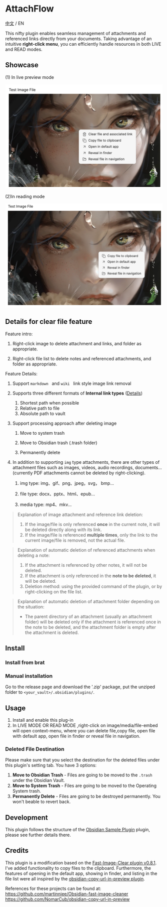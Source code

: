 # AttachFlow

[中文](./ZH.md) / EN

This nifty plugin enables seamless management of attachments and referenced links directly from your documents. Taking advantage of an intuitive **right-click menu**, you can efficiently handle resources in both LIVE and READ modes.

## Showcase

(1) In live preview mode

<img src="assets/SourceModeMenu.png" width="600">

(2)In reading mode

<img src="assets/ReadingModeMenu.png" width="600">

## Details for clear file feature

Feature intro:

1. Right-click image to delete attachment and links, and folder as appropriate.

2. Right-click file list to delete notes and referenced attachments, and folder  as appropriate.

Feature Details:

1. Support `markdown ` and `wiki ` link style image link removal

2. Supports three different formats of **Internal link types** ([Details](https://help.obsidian.md/Linking+notes+and+files/Internal+links))

   1. Shortest path when possible
   2. Relative path to file
   3. Absolute path to vault

3. Support processing approach after deleting image

   1. Move to system trash

   2. Move to Obsidian trash (.trash folder)

   3. Permanently delete

4. In addition to supporting `img` type attachments, there are other types of attachment files such as images, videos, audio recordings, documents... (currently PDF attachments cannot be deleted by right-clicking).

   1. img type: img、gif、png、jpeg，svg， bmp...

   1. file type: docx、pptx、html、epub...

   1. media type: mp4、mkv...



> Explanation of image attachment and reference link deletion:
>
> 1. If the image/file is only referenced **once** in the current note, it will be deleted directly along with its link.
> 2. If the image/file is referenced **multiple times**, only the link to the current image/file is removed, not the actual file.

> Explanation of automatic deletion of referenced attachments when deleting a note:
>
> 1. If the attachment is referenced by other notes, it will not be deleted.
> 2. If the attachment is only referenced in the **note to be deleted**, it will be deleted.
> 3. Deletion method: using the provided command of the plugin, or by right-clicking on the file list.

> Explanation of automatic deletion of attachment folder depending on the situation:
>
> - The parent directory of an attachment (usually an attachment folder) will be deleted only if the attachment is referenced once in the note to be deleted, and the attachment folder is empty after the attachment is deleted.

## Install


### Install from brat


### Manual installation

Go to the release page and download the '.zip' package, put the unziped folder to `<your_vault>/.obsidian/plugins/`.

## Usage

1. Install and enable this plug-in
2. In LIVE MODE OR READ MODE ,right-click on image/media/file-embed will open context-menu, where you can delete file,copy file, open file with default app, open file in finder or reveal file in navigation.

### Deleted File Destination

Please make sure that you select the destination for the deleted files under this plugin's setting tab. You have 3 options:

1. **Move to Obsidian Trash** - Files are going to be moved to the `.trash` under the Obsidian Vault.
2. **Move to System Trash** - Files are going to be moved to the Operating System trash.
3. **Permanently Delete** - Files are going to be destroyed permanently. You won't beable to revert back.


## Development

This plugin follows the structure of the [Obsidian Sample Plugin](https://github.com/obsidianmd/obsidian-sample-plugin) plugin, please see further details there.

## Credits
This plugin is a modification based on the [Fast-Image-Clear plugin v0.8.1](https://github.com/martinniee/Obsidian-fast-image-cleaner). I've added functionality to copy files to the clipboard. Furthermore, the features of opening in the default app, showing in finder, and listing in the file list were all inspired by the [obsidian-copy-url-in-preview plugin](https://github.com/NomarCub/obsidian-copy-url-in-preview).

References for these projects can be found at:
https://github.com/martinniee/Obsidian-fast-image-cleaner
https://github.com/NomarCub/obsidian-copy-url-in-preview